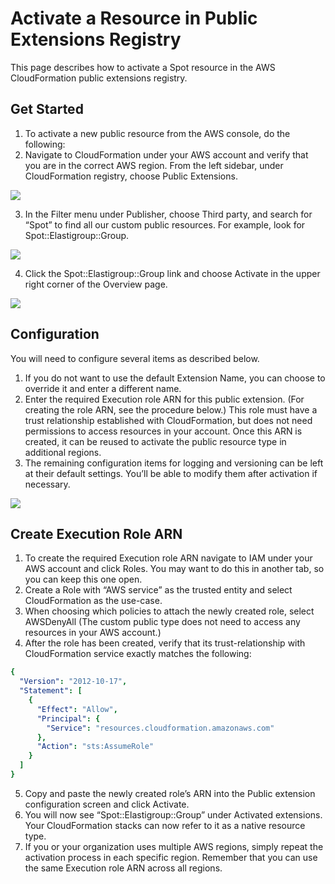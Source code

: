 # Activate a Resource in Public Extensions Registry

This page describes how to activate a Spot resource in the AWS CloudFormation public extensions registry.

## Get Started

1. To activate a new public resource from the AWS console, do the following:
2. Navigate to CloudFormation under your AWS account and verify that you are in the correct AWS region.
   From the left sidebar, under CloudFormation registry, choose Public Extensions.

<img src="/tools-and-provisioning/_media/activate-resource-in-public-extensions-registry-01.png" />

3. In the Filter menu under Publisher, choose Third party, and search for “Spot” to find all our custom public resources. For example, look for Spot::Elastigroup::Group.

<img src="/tools-and-provisioning/_media/activate-resource-in-public-extensions-registry-02.png" />

4. Click the Spot::Elastigroup::Group link and choose Activate in the upper right corner of the Overview page.

<img src="/tools-and-provisioning/_media/activate-resource-in-public-extensions-registry-03.png" />

## Configuration

You will need to configure several items as described below.

1. If you do not want to use the default Extension Name, you can choose to override it and enter a different name.
2. Enter the required Execution role ARN for this public extension. (For creating the role ARN, see the procedure below.) This role must have a trust relationship established with CloudFormation, but does not need permissions to access resources in your account. Once this ARN is created, it can be reused to activate the public resource type in additional regions.
3. The remaining configuration items for logging and versioning can be left at their default settings. You’ll be able to modify them after activation if necessary.

<img src="/tools-and-provisioning/_media/activate-resource-in-public-extensions-registry-04.png" />

## Create Execution Role ARN

1. To create the required Execution role ARN navigate to IAM under your AWS account and click Roles. You may want to do this in another tab, so you can keep this one open.
2. Create a Role with “AWS service” as the trusted entity and select CloudFormation as the use-case.
3. When choosing which policies to attach the newly created role, select AWSDenyAll (The custom public type does not need to access any resources in your AWS account.)
4. After the role has been created, verify that its trust-relationship with CloudFormation service exactly matches the following:

```yaml
{
  "Version": "2012-10-17",
  "Statement": [
    {
      "Effect": "Allow",
      "Principal": {
        "Service": "resources.cloudformation.amazonaws.com"
      },
      "Action": "sts:AssumeRole"
    }
  ]
}
```

5. Copy and paste the newly created role’s ARN into the Public extension configuration screen and click Activate.
6. You will now see “Spot::Elastigroup::Group” under Activated extensions. Your CloudFormation stacks can now refer to it as a native resource type.
7. If you or your organization uses multiple AWS regions, simply repeat the activation process in each specific region. Remember that you can use the same Execution role ARN across all regions.

